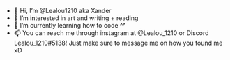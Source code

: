 - 👋 Hi, I’m @Lealou1210 aka Xander
- 👀 I’m interested in art and writing + reading
- 🌱 I’m currently learning how to code ^^
- 📫 You can reach me through instagram at @Lealou_1210 or Discord Lealou_1210#5138! Just make sure to message me on how you found me xD

<!---
Lealou1210/Lealou1210 is a ✨ special ✨ repository because its `README.md` (this file) appears on your GitHub profile.
You can click the Preview link to take a look at your changes.
--->
